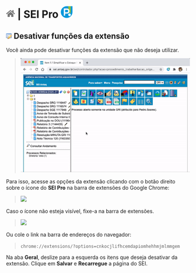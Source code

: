 # [![Home](../img/home.png)](../) |  SEI Pro ![Icone](../img/icon-32.png)

## ![SEI Pro Desativar funções da extensão](../img/icon-desativarfuncoes.png) Desativar funções da extensão 

Você ainda pode desativar funções da extensão que não deseja utilizar.

> ![Tela Desativar funções da extensão](../img/tela-desativarfuncoes.gif) 

Para isso, acesse as opções da extensão clicando com o botão direito sobre o ícone do **SEI Pro** na barra de extensões do Google Chrome:

>  <img src="https://github.com/pedrohsoaresadv/sei-pro/raw/master/img/tela-seisheets.png" data-canonical-src="https://github.com/pedrohsoaresadv/sei-pro/raw/master/img/tela-seisheets.png" width="490"/>

Caso o ícone não esteja visível, fixe-a na barra de extensões.

>  <img src="https://github.com/pedrohsoaresadv/sei-pro/raw/master/img/tela-seisheets2.png" data-canonical-src="https://github.com/pedrohsoaresadv/sei-pro/raw/master/img/tela-seisheets2.png" width="473"/>

Ou cole o link na barra de endereços do navegador:

> `chrome://extensions/?options=cnkocjlifhcemdapiomhehhmjmlmmgem`

Na aba **Geral**, deslize para a esquerda os itens que deseja desativar da extensão. Clique em **Salvar** e **Recarregue** a página do SEI.
